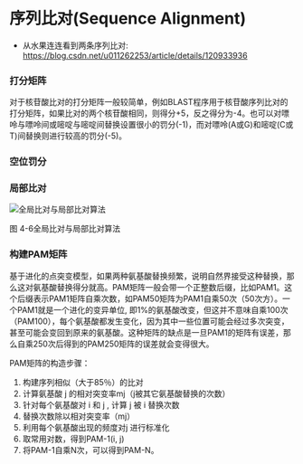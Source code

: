 # 序列比对(Sequence Alignment)

* 从水果连连看到两条序列比对: https://blog.csdn.net/u011262253/article/details/120933936

### 打分矩阵
对于核苷酸比对的打分矩阵一般较简单，例如BLAST程序用于核苷酸序列比对的打分矩阵，如果比对的两个核苷酸相同，则得分+5，反之得分为-4。也可以对嘌呤与嘌呤间或嘧啶与嘧啶间替换设置很小的罚分(-1)，而对嘌呤(A或G)和嘧啶(C或T)间替换则进行较高的罚分(-5)。

### 空位罚分

### 局部比对
![全局比对与局部比对算法](http://www.ligene.cn/images/book/fig4-6.png)

图 4-6全局比对与局部比对算法

### 构建PAM矩阵
基于进化的点突变模型，如果两种氨基酸替换频繁，说明自然界接受这种替换，那么这对氨基酸替换得分就高。PAM矩阵一般会带一个正整数后缀，比如PAM1。这个后缀表示PAM1矩阵自乘次数，如PAM50矩阵为PAM1自乘50次（50次方）。一个PAM1就是一个进化的变异单位, 即1%的氨基酸改变，但这并不意味自乘100次（PAM100），每个氨基酸都发生变化，因为其中一些位置可能会经过多次突变，甚至可能会变回到原来的氨基酸。这种矩阵的缺点是一旦PAM1的矩阵有误差，那么自乘250次后得到的PAM250矩阵的误差就会变得很大。

PAM矩阵的构造步骤：
1. 构建序列相似（大于85％）的比对
2. 计算氨基酸 j 的相对突变率mj（j被其它氨基酸替换的次数）
3. 针对每个氨基酸对 i 和 j , 计算 j 被 i 替换次数
4. 替换次数除以相对突变率（mj）
5. 利用每个氨基酸出现的频度对j 进行标准化
6. 取常用对数，得到PAM-1(i, j)
7. 将PAM-1自乘N次，可以得到PAM-N。

